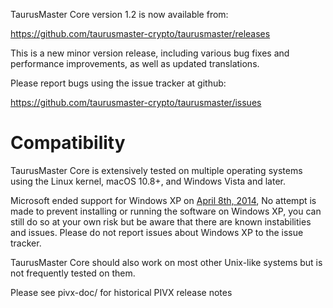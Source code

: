 TaurusMaster Core version 1.2 is now available from:

  <https://github.com/taurusmaster-crypto/taurusmaster/releases>

This is a new minor version release, including various bug fixes and
performance improvements, as well as updated translations.

Please report bugs using the issue tracker at github:

  <https://github.com/taurusmaster-crypto/taurusmaster/issues>

Compatibility
==============

TaurusMaster Core is extensively tested on multiple operating systems using
the Linux kernel, macOS 10.8+, and Windows Vista and later.

Microsoft ended support for Windows XP on [April 8th, 2014](https://www.microsoft.com/en-us/WindowsForBusiness/end-of-xp-support),
No attempt is made to prevent installing or running the software on Windows XP, you
can still do so at your own risk but be aware that there are known instabilities and issues.
Please do not report issues about Windows XP to the issue tracker.

TaurusMaster Core should also work on most other Unix-like systems but is not
frequently tested on them.

Please see pivx-doc/ for historical PIVX release notes
